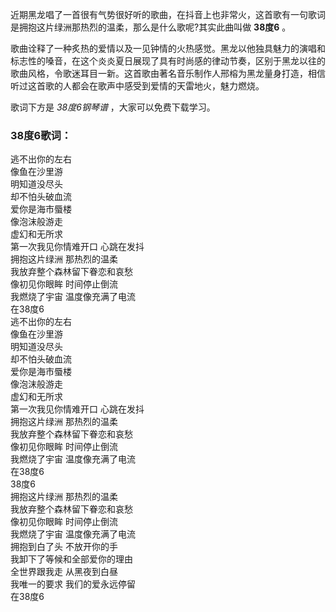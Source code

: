 

近期黑龙唱了一首很有气势很好听的歌曲，在抖音上也非常火，这首歌有一句歌词是拥抱这片绿洲那热烈的温柔，那么是什么歌呢?其实此曲叫做 **38度6** 。

歌曲诠释了一种炙热的爱情以及一见钟情的火热感觉。黑龙以他独具魅力的演唱和标志性的嗓音，在这个炎炎夏日展现了具有时尚感的律动节奏，区别于黑龙以往的歌曲风格，令歌迷耳目一新。这首歌由著名音乐制作人邢榕为黑龙量身打造，相信听过这首歌的人都会在歌声中感受到爱情的天雷地火，魅力燃烧。

歌词下方是 _38度6钢琴谱_ ，大家可以免费下载学习。

### 38度6歌词：

逃不出你的左右  
像鱼在沙里游  
明知道没尽头  
却不怕头破血流  
爱你是海市蜃楼  
像泡沫般游走  
虚幻和无所求  
第一次我见你情难开口 心跳在发抖  
拥抱这片绿洲 那热烈的温柔  
我放弃整个森林留下眷恋和哀愁  
像初见你眼眸 时间停止倒流  
我燃烧了宇宙 温度像充满了电流  
在38度6  
逃不出你的左右  
像鱼在沙里游  
明知道没尽头  
却不怕头破血流  
爱你是海市蜃楼  
像泡沫般游走  
虚幻和无所求  
第一次我见你情难开口 心跳在发抖  
拥抱这片绿洲 那热烈的温柔  
我放弃整个森林留下眷恋和哀愁  
像初见你眼眸 时间停止倒流  
我燃烧了宇宙 温度像充满了电流  
在38度6  
38度6  
拥抱这片绿洲 那热烈的温柔  
我放弃整个森林留下眷恋和哀愁  
像初见你眼眸 时间停止倒流  
我燃烧了宇宙 温度像充满了电流  
拥抱到白了头 不放开你的手  
我卸下了等候和全部爱你的理由  
全世界跟我走 从黑夜到白昼  
我唯一的要求 我们的爱永远停留  
在38度6

